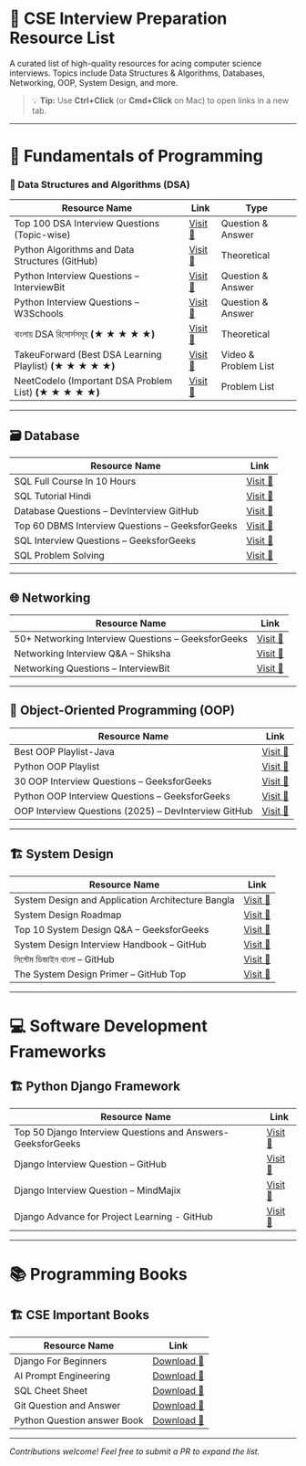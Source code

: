 # 📘 CSE Interview Preparation Resource List 

A curated list of high-quality resources for acing computer science interviews. Topics include Data Structures & Algorithms, Databases, Networking, OOP, System Design, and more.

> 💡 **Tip:** Use **Ctrl+Click** (or **Cmd+Click** on Mac) to open links in a new tab.

---

# 📌 Fundamentals of Programming

### 🔢 Data Structures and Algorithms (DSA)

| **Resource Name**                                  | **Link**                                                                                   |     **Type**           |
|----------------------------------------------------|--------------------------------------------------------------------------------------------|-------------------------|
| Top 100 DSA Interview Questions (Topic-wise)       | [Visit 🔗](https://www.geeksforgeeks.org/dsa/top-100-data-structure-and-algorithms-dsa-interview-questions-topic-wise/) | Question & Answer  |
| Python Algorithms and Data Structures (GitHub)     | [Visit 🔗](https://github.com/david-legend/python-algorithms)                              |Theoretical |
| Python Interview Questions – InterviewBit          | [Visit 🔗](https://www.interviewbit.com/python-interview-questions/)                       |  Question & Answer    |
| Python Interview Questions – W3Schools             | [Visit 🔗](https://www.w3schools.com/python/python_interview_questions.asp)                |  Question & Answer  |
|বাংলায় DSA রিসোর্সসমূহ  **(★ ★ ★ ★ ★)**             | [Visit 🔗](https://github.com/me-shaon/bangla-programming-resources)                |Theoretical |
| TakeuForward (Best DSA Learning Playlist)  **(★ ★ ★ ★ ★)**         | [Visit 🔗](https://takeuforward.org/strivers-a2z-dsa-course/strivers-a2z-dsa-course-sheet-2/) | Video & Problem List |
| NeetCodeIo (Important DSA Problem List)   **(★ ★ ★ ★ ★)**         | [Visit 🔗](https://neetcode.io/practice)                |   Problem List |




---

## 🗃️ Database

| **Resource Name**                                  | **Link**                                                                                   |
|----------------------------------------------------|--------------------------------------------------------------------------------------------|
| SQL Full Course In 10 Hours           | [Visit 🔗](https://youtube.com/playlist?list=PL9ooVrP1hQOG6DQnOD6ujdCEchaqADfCU&si=cvtispco6juD7mkg)               |
| SQL Tutorial Hindi          | [Visit 🔗](https://youtube.com/playlist?list=PLdOKnrf8EcP17p05q13WXbHO5Z_JfXNpw&si=9pVhFHzQe-P23Gx3)               |
| Database Questions – DevInterview GitHub           | [Visit 🔗](https://github.com/Devinterview-io/databases-interview-questions)               |
| Top 60 DBMS Interview Questions – GeeksforGeeks    | [Visit 🔗](https://www.geeksforgeeks.org/dbms/commonly-asked-dbms-interview-questions/)    |
| SQL Interview Questions – GeeksforGeeks            | [Visit 🔗](https://www.geeksforgeeks.org/sql/sql-interview-questions/)                     |
| SQL Problem Solving          | [Visit 🔗](https://youtu.be/nYmoQ4r0DVw?si=YFlfqj1W4iRUR-ZG)               |


---

## 🌐 Networking

| **Resource Name**                                  | **Link**                                                                                   |
|----------------------------------------------------|--------------------------------------------------------------------------------------------|
| 50+ Networking Interview Questions – GeeksforGeeks | [Visit 🔗](https://www.geeksforgeeks.org/blogs/networking-interview-questions/)            |
| Networking Interview Q&A – Shiksha                 | [Visit 🔗](https://www.shiksha.com/online-courses/articles/networking-interview-questions-answers/) |
| Networking Questions – InterviewBit                | [Visit 🔗](https://www.interviewbit.com/networking-interview-questions/)                   |

---

## 🧱 Object-Oriented Programming (OOP)

| **Resource Name**                                  | **Link**                                                                                   |
|----------------------------------------------------|--------------------------------------------------------------------------------------------|
| Best OOP Playlist-Java       | [Visit 🔗](https://youtube.com/playlist?list=PLsyeobzWxl7oa1WO9n4cP3OY9nOtUcZIg&si=UKpUsG9U7EVRJuCN)         |
| Python OOP Playlist       | [Visit 🔗](https://youtube.com/playlist?list=PLI4OVrCFuY56E57FdYzFNSWcEDS-ZKK26&si=W9k-MgMhj9Qkg0Xq)         |
| 30 OOP Interview Questions – GeeksforGeeks         | [Visit 🔗](https://www.geeksforgeeks.org/interview-prep/oops-interview-questions/)         |
| Python OOP Interview Questions – GeeksforGeeks     | [Visit 🔗](https://www.geeksforgeeks.org/python/python-oops-interview-question/)           |
| OOP Interview Questions (2025) – DevInterview GitHub | [Visit 🔗](https://github.com/Devinterview-io/oop-interview-questions)                    |

---

## 🏗️ System Design

| **Resource Name**                                  | **Link**                                                                                   |
|----------------------------------------------------|--------------------------------------------------------------------------------------------|
| System Design and Application Architecture Bangla                    | [Visit 🔗](https://youtube.com/playlist?list=PL_XxuZqN0xVAiu5oODf-SmeXG2Y_RG2pz&si=RvIEOxZNgyTJbXfJ)                  |
| System Design Roadmap                      | [Visit 🔗](https://takeuforward.org/system-design/complete-system-design-roadmap-with-videos-for-sdes)                                |
| Top 10 System Design Q&A – GeeksforGeeks           | [Visit 🔗](https://www.geeksforgeeks.org/system-design/top-10-system-design-interview-questions-and-answers/) |
| System Design Interview Handbook – GitHub          | [Visit 🔗](https://github.com/checkcheckzz/system-design-interview)                        |
| সিস্টেম ডিজাইন বাংলা – GitHub                      | [Visit 🔗](https://github.com/lahin31/system-design-bangla)                                |
| The System Design Primer – GitHub Top                      | [Visit 🔗](https://github.com/donnemartin/system-design-primer)                                |


---

# 💻 Software Development Frameworks
## 🏗️ Python Django Framework

| **Resource Name**                                  | **Link**                                                                                   |
|----------------------------------------------------|--------------------------------------------------------------------------------------------|
| Top 50 Django Interview Questions and Answers- GeeksforGeeks          | [Visit 🔗](https://www.geeksforgeeks.org/python/django-interview-questions/) |
| Django Interview Question – GitHub          | [Visit 🔗](https://github.com/Devinterview-io/django-interview-questions)                        |
| Django Interview Question – MindMajix                      | [Visit 🔗](https://mindmajix.com/django-interview-questions)  |
| Django Advance for Project Learning - GitHub                   | [Visit 🔗](https://github.com/wsvincent/awesome-django?tab=readme-ov-file#apis)  |



---

# 📚 Programming Books

## 🏗️ CSE Important Books

| **Resource Name**                                  | **Link**                                                                                   |
|----------------------------------------------------|--------------------------------------------------------------------------------------------|
| Django For Beginners           | [Download 🔗](https://github.com/RlM100always/CSE-Interview-Preparation/blob/main/Book/Django-for-beginners.pdf) |
| AI Prompt Engineering           | [Download 🔗](https://github.com/RlM100always/CSE-Interview-Preparation/blob/main/Book/AI_PRIMPT_ENGINEERING.pdf) |
| SQL Cheet Sheet          | [Download 🔗](https://github.com/RlM100always/CSE-Interview-Preparation/blob/main/Book/Complete%20SQL%20Tutorial%20In%20Hindi%20By%20Rishabh%20Mishra%20(Basic%20to%20Advance).pdf) |
| Git Question and Answer           | [Download 🔗](https://github.com/RlM100always/CSE-Interview-Preparation/blob/main/Book/Git%20Q%26A.pdf) |
| Python Question answer Book          | [Download 🔗](https://github.com/RlM100always/CSE-Interview-Preparation/blob/main/Book/Pythonquestion.pdf) |


---

_Contributions welcome! Feel free to submit a PR to expand the list._

